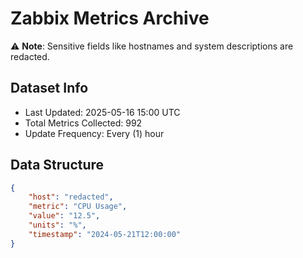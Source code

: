 # Zabbix Metrics Archive

⚠️ **Note**: Sensitive fields like hostnames and system descriptions are redacted.

## Dataset Info
- Last Updated: 2025-05-16 15:00 UTC
- Total Metrics Collected: 992
- Update Frequency: Every (1) hour

## Data Structure
```json
{
    "host": "redacted",
    "metric": "CPU Usage",
    "value": "12.5",
    "units": "%",
    "timestamp": "2024-05-21T12:00:00"
}
```
